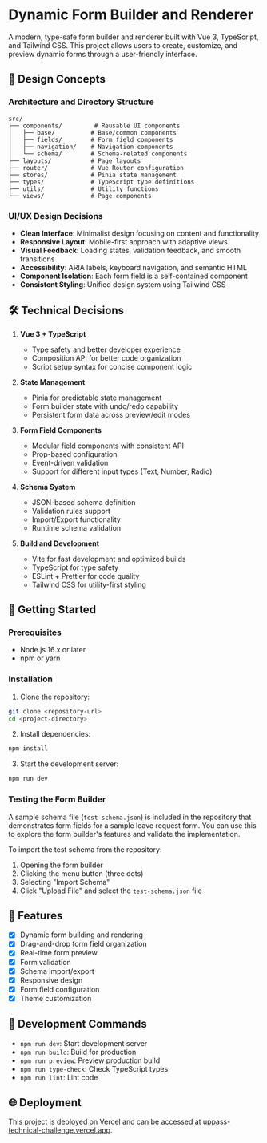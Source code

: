 # Dynamic Form Builder and Renderer

A modern, type-safe form builder and renderer built with Vue 3, TypeScript, and Tailwind CSS. This project allows users to create, customize, and preview dynamic forms through a user-friendly interface.

## 🎨 Design Concepts

### Architecture and Directory Structure

```
src/
├── components/         # Reusable UI components
│   ├── base/          # Base/common components
│   ├── fields/        # Form field components
│   ├── navigation/    # Navigation components
│   └── schema/        # Schema-related components
├── layouts/           # Page layouts
├── router/            # Vue Router configuration
├── stores/            # Pinia state management
├── types/             # TypeScript type definitions
├── utils/             # Utility functions
└── views/             # Page components
```

### UI/UX Design Decisions

- **Clean Interface**: Minimalist design focusing on content and functionality
- **Responsive Layout**: Mobile-first approach with adaptive views
- **Visual Feedback**: Loading states, validation feedback, and smooth transitions
- **Accessibility**: ARIA labels, keyboard navigation, and semantic HTML
- **Component Isolation**: Each form field is a self-contained component
- **Consistent Styling**: Unified design system using Tailwind CSS

## 🛠 Technical Decisions

1. **Vue 3 + TypeScript**
   - Type safety and better developer experience
   - Composition API for better code organization
   - Script setup syntax for concise component logic

2. **State Management**
   - Pinia for predictable state management
   - Form builder state with undo/redo capability
   - Persistent form data across preview/edit modes

3. **Form Field Components**
   - Modular field components with consistent API
   - Prop-based configuration
   - Event-driven validation
   - Support for different input types (Text, Number, Radio)

4. **Schema System**
   - JSON-based schema definition
   - Validation rules support
   - Import/Export functionality
   - Runtime schema validation

5. **Build and Development**
   - Vite for fast development and optimized builds
   - TypeScript for type safety
   - ESLint + Prettier for code quality
   - Tailwind CSS for utility-first styling

## 🚀 Getting Started

### Prerequisites

- Node.js 16.x or later
- npm or yarn

### Installation

1. Clone the repository:
```bash
git clone <repository-url>
cd <project-directory>
```

2. Install dependencies:
```bash
npm install
```

3. Start the development server:
```bash
npm run dev
```

### Testing the Form Builder

A sample schema file (`test-schema.json`) is included in the repository that demonstrates form fields for a sample leave request form. You can use this to explore the form builder's features and validate the implementation.

To import the test schema from the repository:
1. Opening the form builder
2. Clicking the menu button (three dots)
3. Selecting "Import Schema"
4. Click "Upload File" and select the `test-schema.json` file

## 🌟 Features

- [x] Dynamic form building and rendering
- [x] Drag-and-drop form field organization
- [x] Real-time form preview
- [x] Form validation
- [x] Schema import/export
- [x] Responsive design
- [x] Form field configuration
- [x] Theme customization

## 🔨 Development Commands

- `npm run dev`: Start development server
- `npm run build`: Build for production
- `npm run preview`: Preview production build
- `npm run type-check`: Check TypeScript types
- `npm run lint`: Lint code

## 🌐 Deployment

This project is deployed on [Vercel](https://vercel.com/) and can be accessed at [uppass-technical-challenge.vercel.app](https://uppass-technical-challenge.vercel.app/).
